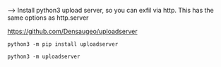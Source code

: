 --> Install python3 upload server, so you can exfil via http. This has the same options as http.server 

https://github.com/Densaugeo/uploadserver

```
python3 -m pip install uploadserver
```

```
python3 -m uploadserver
```